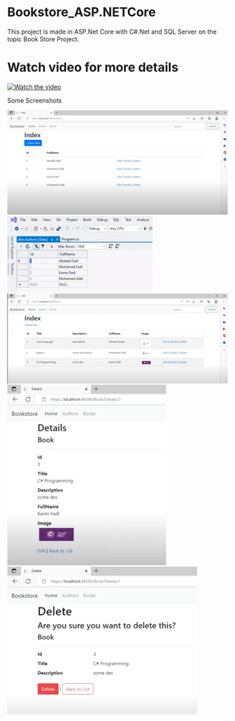 # Bookstore_ASP.NETCore

This project is made in ASP.Net Core with C#.Net and SQL Server on the topic Book Store Project. 


# Watch video for more details
[![Watch the video](https://yt-embed.herokuapp.com/embed?v=Js_S_Pcy950)](https://www.youtube.com/watch?v=Js_S_Pcy950)


Some Screenshots

![](Images/authors%20list.jpg)
![](Images/database.jpg)
![](Images/books%20list.jpg)
![](Images/book%20details.jpg)
![](Images/book%20delete.jpg)






